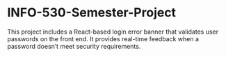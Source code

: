 # INFO-530-Semester-Project

This project includes a React-based login error banner that validates user passwords on the front end. It provides real-time feedback when a password doesn’t meet security requirements.
